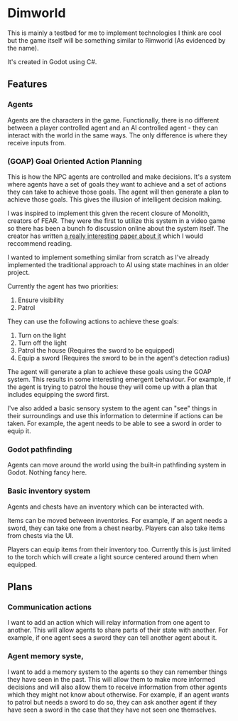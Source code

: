 # Dimworld

This is mainly a testbed for me to implement technologies I think are cool but the game itself will be something similar to Rimworld (As evidenced by the name).

It's created in Godot using C#.

## Features

### Agents

Agents are the characters in the game. Functionally, there is no different between a player controlled agent and an AI controlled agent - they can interact with the world in the same ways. The only difference is where they receive inputs from.

### (GOAP) Goal Oriented Action Planning

This is how the NPC agents are controlled and make decisions. It's a system where agents have a set of goals they want to achieve and a set of actions they can take to achieve those goals. The agent will then generate a plan to achieve those goals. This gives the illusion of intelligent decision making.

I was inspired to implement this given the recent closure of Monolith, creators of FEAR. They were the first to utilize this system in a video game so there has been a bunch fo discussion online about the system itself. The creator has written [a really interesting paper about it](https://www.gamedevs.org/uploads/three-states-plan-ai-of-fear.pdf) which I would reccommend reading.

I wanted to implement something similar from scratch as I've already implemented the traditional approach to AI using state machines in an older project.

Currently the agent has two priorities:
1. Ensure visibility
2. Patrol

They can use the following actions to achieve these goals:
1. Turn on the light
2. Turn off the light
3. Patrol the house (Requires the sword to be equipped)
4. Equip a sword (Requires the sword to be in the agent's detection radius)

The agent will generate a plan to achieve these goals using the GOAP system. This results in some interesting emergent behaviour. For example, if the agent is trying to patrol the house they will come up with a plan that includes equipping the sword first.

I've also added a basic sensory system to the agent can "see" things in their surroundings and use this information to determine if actions can be taken. For example, the agent needs to be able to see a sword in order to equip it.

### Godot pathfinding

Agents can move around the world using the built-in pathfinding system in Godot. Nothing fancy here.

### Basic inventory system

Agents and chests have an inventory which can be interacted with.

Items can be moved between inventories. For example, if an agent needs a sword, they can take one from a chest nearby. Players can also take items from chests via the UI.

Players can equip items from their inventory too. Currently this is just limited to the torch which will create a light source centered around them when equipped.

## Plans

### Communication actions

I want to add an action which will relay information from one agent to another. This will allow agents to share parts of their state with another. For example, if one agent sees a sword they can tell another agent about it.

### Agent memory syste,

I want to add a memory system to the agents so they can remember things they have seen in the past. This will allow them to make more informed decisions and will also allow them to receive information from other agents which they might not know about otherwise. For example, if an agent wants to patrol but needs a sword to do so, they can ask another agent if they have seen a sword in the case that they have not seen one themselves.
